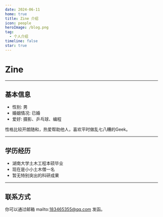 ```yaml
---
date: 2024-06-11
home: true
title: Zine 介绍
icon: people
heroImage: /blog.png
tag:
  - 个人介绍
timeline: false
star: true
---
```



# Zine

---

## 基本信息

- 性别: 男
- 婚姻情况: 已婚
- 爱好: 摄影、乒乓球、编程

性格比较开朗随和，热爱帮助他人，喜欢平时做乱七八糟的Geek。

---

## 学历经历

- 湖南大学土木工程本硕毕业
- 现在是小小土木僧一名
- 暂无特别突出的科研成果

---

## 联系方式

你可以通过邮箱 mailto:183465355@qq.com 发函。
